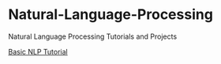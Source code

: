# Natural-Language-Processing
Natural Language Processing Tutorials and Projects

<a href ="https://github.com/gaurav-shahane/Natural-Language-Processing/raw/master/NLP%20101.pdf"> Basic NLP Tutorial</a>
